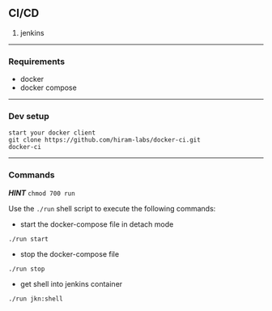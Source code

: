 ## CI/CD

1. jenkins

---

### Requirements

- docker
- docker compose

---

### Dev setup

```
start your docker client
git clone https://github.com/hiram-labs/docker-ci.git
docker-ci
```

---

### Commands

**_HINT_** `chmod 700 run`

Use the `./run` shell script to execute the following commands:

- start the docker-compose file in detach mode

```
./run start
```

- stop the docker-compose file

```
./run stop
```

- get shell into jenkins container

```
./run jkn:shell
```
